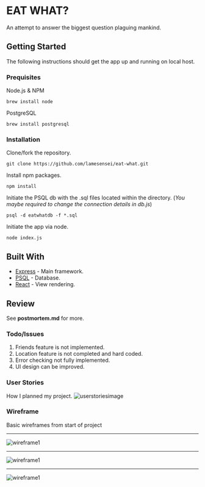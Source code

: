 # EAT WHAT?

An attempt to answer the biggest question plaguing mankind.

## Getting Started

The following instructions should get the app up and running on local host.

### Prequisites
Node.js & NPM

`brew install node`

PostgreSQL

`brew install postgresql`

### Installation

Clone/fork the repository.

`git clone https://github.com/lamesensei/eat-what.git`

Install npm packages.

`npm install`

Initiate the PSQL db with the .sql files located within the directory. (_You maybe required to change the connection details in db.js_)

`psql -d eatwhatdb -f *.sql`

Initiate the app via node.

`node index.js`

## Built With

- [Express](https://nodejs.org/en/) - Main framework.
- [PSQL](https://postgresql.com) - Database.
- [React](https://reactjs.org) - View rendering.

## Review
See **postmortem.md** for more.

### Todo/Issues

1. Friends feature is not implemented.
2. Location feature is not completed and hard coded.
3. Error checking not fully implemented.
4. UI design can be improved.

### User Stories
How I planned my project.
![userstoriesimage](trelloboard.png)
### Wireframe
Basic wireframes from start of project

---

![wireframe1](wireframe1.jpg)

---

![wireframe1](wireframe2.jpg)

---

![wireframe1](wireframe3.jpg)
